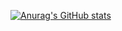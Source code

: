 [![Anurag's GitHub stats](https://github-readme-stats.vercel.app/api?hellojunho=anuraghazra)](https://github.com/hellojunho/github-readme-stats)
